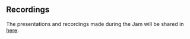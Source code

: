 ## Recordings

The presentations and recordings made during the Jam will be shared in [here](https://ibm.box.com/v/TechJam-October).
